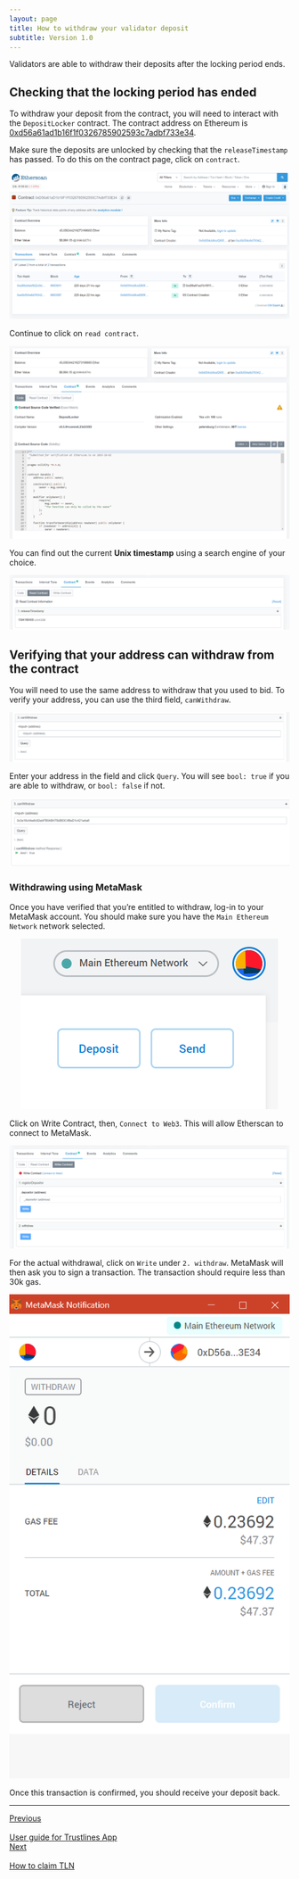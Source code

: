 ```yaml
---
layout: page
title: How to withdraw your validator deposit
subtitle: Version 1.0
---
```


Validators are able to withdraw their deposits after the locking period ends.

## Checking that the locking period has ended
To withdraw your deposit from the contract, you will need to interact with the `DepositLocker` contract. The contract address on Ethereum is [0xd56a61ad1b16f1f0326785902593c7adbf733e34](https://etherscan.io/address/0xd56a61ad1b16f1f0326785902593c7adbf733e34).

Make sure the deposits are unlocked by checking that the `releaseTimestamp` has passed. To do this on the contract page, click on `contract`.

<center><a class="vdw_a" href="../../assets/images/validator_deposit_withdraw/validator_deposit01.png"><img class="vdw_img" src="../../assets/images/validator_deposit_withdraw/validator_deposit01.png"></a></center>

Continue to click on `read contract`.

<center><a class="vdw_a" href="../../assets/images/validator_deposit_withdraw/validator_deposit02.png"><img class="vdw_img" src="../../assets/images/validator_deposit_withdraw/validator_deposit02.png"></a></center>

You can find out the current **Unix timestamp** using a search engine of your choice.

<center><a class="vdw_a" href="../../assets/images/validator_deposit_withdraw/validator_deposit03.png"><img class="vdw_img" src="../../assets/images/validator_deposit_withdraw/validator_deposit03.png"></a></center>

## Verifying that your address can withdraw from the contract
You will need to use the same address to withdraw that you used to bid.
To verify your address, you can use the third field, `canWithdraw`.

<center><a class="vdw_a" href="../../assets/images/validator_deposit_withdraw/validator_deposit04.png"><img class="vdw_img" src="../../assets/images/validator_deposit_withdraw/validator_deposit04.png"></a></center>

Enter your address in the field and click `Query`. You will see `bool: true` if you are able to withdraw, or `bool: false` if not.

<center><a class="vdw_a" href="../../assets/images/validator_deposit_withdraw/validator_deposit05.png"><img class="vdw_img" src="../../assets/images/validator_deposit_withdraw/validator_deposit05.png"></a></center>

### Withdrawing using MetaMask
Once you have verified that you’re entitled to withdraw, log-in to your MetaMask account. You should make sure you have the `Main Ethereum Network` network selected.

<center><a class="vdw_a" href="../../assets/images/validator_deposit_withdraw/validator_deposit06.png"><img class="vdw_img" src="../../assets/images/validator_deposit_withdraw/validator_deposit06.png"></a></center>

Click on Write Contract, then, `Connect to Web3`. This will allow Etherscan to connect to MetaMask.

<center><a class="vdw_a" href="../../assets/images/validator_deposit_withdraw/validator_deposit07.png"><img class="vdw_img" src="../../assets/images/validator_deposit_withdraw/validator_deposit07.png"></a></center>

For the actual withdrawal, click on `Write` under `2. withdraw`. MetaMask will then ask you to sign a transaction. The transaction should require less than 30k gas.

<center><a class="vdw_a" href="../../assets/images/validator_deposit_withdraw/validator_deposit08.png"><img class="vdw_img" src="../../assets/images/validator_deposit_withdraw/validator_deposit08.png"></a></center>

Once this transaction is confirmed, you should receive your deposit back.

___

<div id="prev_next">
<div class="prev"><a href="../guides/tl_app_user_guide" class="prev_next_text">Previous</a></div>
<div class="prev"><a href="../guides/tl_app_user_guide" class="icon fas fa-arrow-left prev_next"></a><br></div>
<div class="prev"><a href="../guides/tl_app_user_guide" class="prev_next_text">User guide for Trustlines App</a></div>
</div>
<div id="prev_next">
<div><a href="how_to_claim_tln" class="prev_next_text">Next</a></div>
<div><a href="how_to_claim_tln" class="icon fas fa-arrow-right prev_next"></a><br></div>
<div><a href="how_to_claim_tln" class="prev_next_text">How to claim TLN</a></div>
</div>
